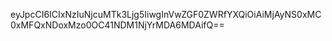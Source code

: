 eyJpcCI6ICIxNzIuNjcuMTk3Ljg5IiwgInVwZGF0ZWRfYXQiOiAiMjAyNS0xMC0xMFQxNDoxMzo0OC41NDM1NjYrMDA6MDAifQ==